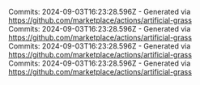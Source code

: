 Commits: 2024-09-03T16:23:28.596Z - Generated via https://github.com/marketplace/actions/artificial-grass
<br>
Commits: 2024-09-03T16:23:28.596Z - Generated via https://github.com/marketplace/actions/artificial-grass
<br>
Commits: 2024-09-03T16:23:28.596Z - Generated via https://github.com/marketplace/actions/artificial-grass
<br>
Commits: 2024-09-03T16:23:28.596Z - Generated via https://github.com/marketplace/actions/artificial-grass
<br>
